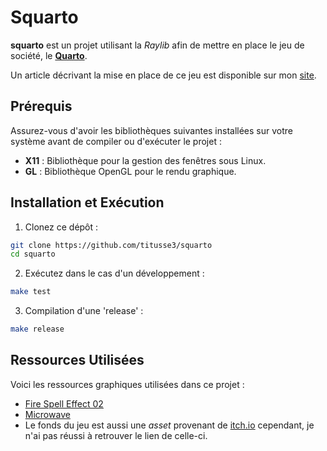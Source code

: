# Squarto

**squarto** est un projet utilisant la *Raylib* afin de mettre en place le 
jeu de société, le [**Quarto**](https://fr.wikipedia.org/wiki/Quarto).

Un article décrivant la mise en place de ce jeu est disponible sur mon 
[site](https://renauxv.fr/posts/quarto/).

## Prérequis

Assurez-vous d'avoir les bibliothèques suivantes installées sur votre système 
avant de compiler ou d'exécuter le projet :

- **X11** : Bibliothèque pour la gestion des fenêtres sous Linux.
- **GL** : Bibliothèque OpenGL pour le rendu graphique.

## Installation et Exécution

1. Clonez ce dépôt :
  ```bash
  git clone https://github.com/titusse3/squarto
  cd squarto
  ```

2. Exécutez dans le cas d'un développement :
  ```bash
  make test
  ```

3. Compilation d'une 'release' :
  ```bash
  make release
  ```

## Ressources Utilisées

Voici les ressources graphiques utilisées dans ce projet :

- [Fire Spell Effect 02](https://pimen.itch.io/fire-spell-effect-02)
- [Microwave](https://gabry-corti.itch.io/microwave)
- Le fonds du jeu est aussi une *asset* provenant de [itch.io](https://itch.io)
cependant, je n'ai pas réussi à retrouver le lien de celle-ci.

